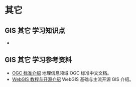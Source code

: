 # 其它

## GIS 其它 学习知识点

- 

## GIS 其它 学习参考资料

- [OGC 标准介绍](https://www.osgeo.cn/doc_ogcstd/ogc_standard/index.html)
  地理信息领域 OGC 标准中文文档。
- [WebGIS 教程与开源介绍](http://webgis.cn/fundation-foss.html)
  WebGIS 基础与主流开源 GIS 介绍。